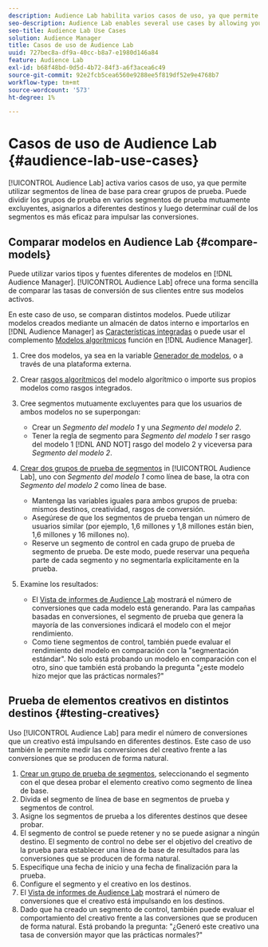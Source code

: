 ```yaml
---
description: Audience Lab habilita varios casos de uso, ya que permite utilizar segmentos de línea de base para crear grupos de prueba. Puede dividir los grupos de prueba en varios segmentos de prueba mutuamente excluyentes, asignarlos a diferentes destinos y luego determinar cuál de los segmentos es más eficaz para impulsar las conversiones.
seo-description: Audience Lab enables several use cases by allowing you to use baseline segments for creating test groups. You can divide test groups into several mutually exclusive test segments, map these to different destinations and then determine which of the segments are most effective in driving conversions.
seo-title: Audience Lab Use Cases
solution: Audience Manager
title: Casos de uso de Audience Lab
uuid: 727bec8a-df9a-40cc-b8a7-e1980d146a84
feature: Audience Lab
exl-id: b68f48bd-0d5d-4b72-84f3-a6f3acea6c49
source-git-commit: 92e2fcb5cea6560e9288ee5f819df52e9e4768b7
workflow-type: tm+mt
source-wordcount: '573'
ht-degree: 1%

---
```


# Casos de uso de Audience Lab {#audience-lab-use-cases}

[!UICONTROL Audience Lab] activa varios casos de uso, ya que permite utilizar segmentos de línea de base para crear grupos de prueba. Puede dividir los grupos de prueba en varios segmentos de prueba mutuamente excluyentes, asignarlos a diferentes destinos y luego determinar cuál de los segmentos es más eficaz para impulsar las conversiones.

## Comparar modelos en Audience Lab {#compare-models}

Puede utilizar varios tipos y fuentes diferentes de modelos en [!DNL Audience Manager]. [!UICONTROL Audience Lab] ofrece una forma sencilla de comparar las tasas de conversión de sus clientes entre sus modelos activos.

<!-- audience-lab-compare-models.xml -->

En este caso de uso, se comparan distintos modelos. Puede utilizar modelos creados mediante un almacén de datos interno e importarlos en [!DNL Audience Manager] as [Características integradas](../../features/traits/create-onboarded-rule-based-traits.md#create-rules-based-or-onboarded-traits) o puede usar el complemento [Modelos algorítmicos](../../features/algorithmic-models/understanding-models.md) función en [!DNL Audience Manager].

1. Cree dos modelos, ya sea en la variable [Generador de modelos](../../features/algorithmic-models/create-model.md), o a través de una plataforma externa.
1. Crear [rasgos algorítmicos](../../features/traits/create-algorithmic-traits.md) del modelo algorítmico o importe sus propios modelos como rasgos integrados.
1. Cree segmentos mutuamente excluyentes para que los usuarios de ambos modelos no se superpongan:

   * Crear un *Segmento del modelo 1* y una *Segmento del modelo 2*.
   * Tener la regla de segmento para *Segmento del modelo 1* ser rasgo del modelo 1 [!DNL AND NOT] rasgo del modelo 2 y viceversa para *Segmento del modelo 2*.

1. [Crear dos grupos de prueba de segmentos](../../features/audience-lab/audience-lab-manage-test-groups.md#create-test-groups) in [!UICONTROL Audience Lab], uno con *Segmento del modelo 1* como línea de base, la otra con *Segmento del modelo 2* como línea de base.

   * Mantenga las variables iguales para ambos grupos de prueba: mismos destinos, creatividad, rasgos de conversión.
   * Asegúrese de que los segmentos de prueba tengan un número de usuarios similar (por ejemplo, 1,6 millones y 1,8 millones están bien, 1,6 millones y 16 millones no).
   * Reserve un segmento de control en cada grupo de prueba de segmento de prueba. De este modo, puede reservar una pequeña parte de cada segmento y no segmentarla explícitamente en la prueba.

1. Examine los resultados:

   * El [Vista de informes de Audience Lab](../../features/audience-lab/audience-lab-reporting-view.md) mostrará el número de conversiones que cada modelo está generando. Para las campañas basadas en conversiones, el segmento de prueba que genera la mayoría de las conversiones indicará el modelo con el mejor rendimiento.
   * Como tiene segmentos de control, también puede evaluar el rendimiento del modelo en comparación con la &quot;segmentación estándar&quot;. No solo está probando un modelo en comparación con el otro, sino que también está probando la pregunta &quot;¿este modelo hizo mejor que las prácticas normales?&quot;

## Prueba de elementos creativos en distintos destinos {#testing-creatives}

<!-- audience-lab-creatives-across-destinations.xml -->

Uso [!UICONTROL Audience Lab] para medir el número de conversiones que un creativo está impulsando en diferentes destinos. Este caso de uso también le permite medir las conversiones del creativo frente a las conversiones que se producen de forma natural.

1. [Crear un grupo de prueba de segmentos](../../features/audience-lab/audience-lab-manage-test-groups.md#create-test-groups), seleccionando el segmento con el que desea probar el elemento creativo como segmento de línea de base.
1. Divida el segmento de línea de base en segmentos de prueba y segmentos de control.
1. Asigne los segmentos de prueba a los diferentes destinos que desee probar.
1. El segmento de control se puede retener y no se puede asignar a ningún destino. El segmento de control no debe ser el objetivo del creativo de la prueba para establecer una línea de base de resultados para las conversiones que se producen de forma natural.
1. Especifique una fecha de inicio y una fecha de finalización para la prueba.
1. Configure el segmento y el creativo en los destinos.
1. El [Vista de informes de Audience Lab](../../features/audience-lab/audience-lab-reporting-view.md) mostrará el número de conversiones que el creativo está impulsando en los destinos.
1. Dado que ha creado un segmento de control, también puede evaluar el comportamiento del creativo frente a las conversiones que se producen de forma natural. Está probando la pregunta: &quot;¿Generó este creativo una tasa de conversión mayor que las prácticas normales?&quot;
